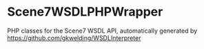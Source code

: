 Scene7WSDLPHPWrapper
====================

PHP classes for the Scene7 WSDL API, automatically generated by https://github.com/gkwelding/WSDLInterpreter